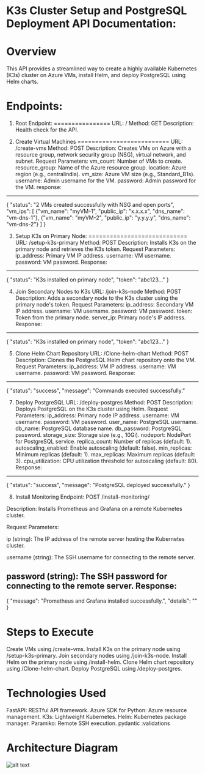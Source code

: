 

K3s Cluster Setup and PostgreSQL Deployment API Documentation:
=============================================================
Overview
========
This API provides a streamlined way to create a highly available Kubernetes (K3s) cluster on Azure VMs, install Helm, and deploy PostgreSQL using Helm charts.

Endpoints:
===========
1. Root Endpoint:
================
URL: /
Method: GET
Description: Health check for the API.



2. Create Virtual Machines
==========================
URL: /create-vms
Method: POST
Description: Creates VMs on Azure with a resource group, network security group (NSG), virtual network, and subnet.
Request Parameters:
vm_count: Number of VMs to create.
resource_group: Name of the Azure resource group.
location: Azure region (e.g., centralindia).
vm_size: Azure VM size (e.g., Standard_B1s).
username: Admin username for the VM.
password: Admin password for the VM.
response:
--------
{
  "status": "2 VMs created successfully with NSG and open ports",
  "vm_ips": [
    {"vm_name": "myVM-1", "public_ip": "x.x.x.x", "dns_name": "vm-dns-1"},
    {"vm_name": "myVM-2", "public_ip": "y.y.y.y", "dns_name": "vm-dns-2"}
  ]
}




3. Setup K3s on Primary Node:
============================
URL: /setup-k3s-primary
Method: POST
Description: Installs K3s on the primary node and retrieves the K3s token.
Request Parameters:
ip_address: Primary VM IP address.
username: VM username.
password: VM password.
Response:
--------
{
  "status": "K3s installed on primary node",
  "token": "abc123..."
}



4. Join Secondary Nodes to K3s
URL: /join-k3s-node
Method: POST
Description: Adds a secondary node to the K3s cluster using the primary node's token.
Request Parameters:
ip_address: Secondary VM IP address.
username: VM username.
password: VM password.
token: Token from the primary node.
server_ip: Primary node's IP address.
Response:
---------
{
  "status": "K3s installed on primary node",
  "token": "abc123..."
}


5. Clone Helm Chart Repository
URL: /Clone-helm-chart
Method: POST
Description: Clones the PostgreSQL Helm chart repository onto the VM.
Request Parameters:
ip_address: VM IP address.
username: VM username.
password: VM password.
Response:
---------
{
  "status": "success",
  "message": "Commands executed successfully."



7. Deploy PostgreSQL
URL: /deploy-postgres
Method: POST
Description: Deploys PostgreSQL on the K3s cluster using Helm.
Request Parameters:
ip_address: Primary node IP address.
username: VM username.
password: VM password.
user_name: PostgreSQL username.
db_name: PostgreSQL database name.
db_password: PostgreSQL password.
storage_size: Storage size (e.g., 10Gi).
nodeport: NodePort for PostgreSQL service.
replica_count: Number of replicas (default: 1).
autoscaling_enabled: Enable autoscaling (default: false).
min_replicas: Minimum replicas (default: 1).
max_replicas: Maximum replicas (default: 3).
cpu_utilization: CPU utilization threshold for autoscaling (default: 80).
Response:
---------
{
  "status": "success",
  "message": "PostgreSQL deployed successfully."
}


8. Install Monitoring
Endpoint:
POST /install-monitoring/

Description:
Installs Prometheus and Grafana on a remote Kubernetes cluster.

Request Parameters:

ip (string):
The IP address of the remote server hosting the Kubernetes cluster.

username (string):
The SSH username for connecting to the remote server.

password (string):
The SSH password for connecting to the remote server.
Response:
---------
{
  "message": "Prometheus and Grafana installed successfully.",
  "details": "<Command execution output>"
}







Steps to Execute
================
Create VMs using /create-vms.
Install K3s on the primary node using /setup-k3s-primary.
Join secondary nodes using /join-k3s-node.
Install Helm on the primary node using /install-helm.
Clone Helm chart repository using /Clone-helm-chart.
Deploy PostgreSQL using /deploy-postgres.



Technologies Used
==================
FastAPI: RESTful API framework.
Azure SDK for Python: Azure resource management.
K3s: Lightweight Kubernetes.
Helm: Kubernetes package manager.
Paramiko: Remote SSH execution.
pydantic :validations



Architecture Diagram
=======================
![alt text](<WhatsApp Image 2024-11-22 at 19.18.37_9151feda-1.jpg>)
